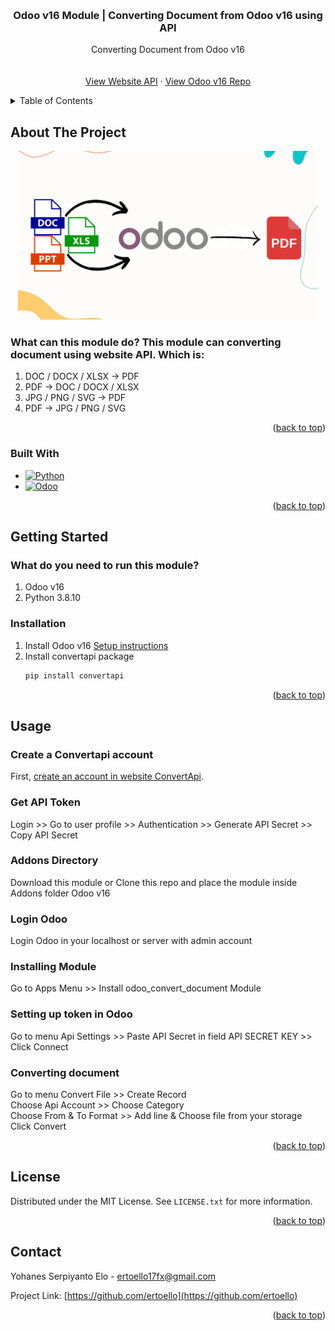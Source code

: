 <!-- Improved compatibility of back to top link: See: https://github.com/othneildrew/Best-README-Template/pull/73 -->
<a name="readme-top"></a>
<!--
*** Thanks for checking out the Best-README-Template. If you have a suggestion
*** that would make this better, please fork the repo and create a pull request
*** or simply open an issue with the tag "enhancement".
*** Don't forget to give the project a star!
*** Thanks again! Now go create something AMAZING! :D
-->



<!-- PROJECT SHIELDS -->
<!--
*** I'm using markdown "reference style" links for readability.
*** Reference links are enclosed in brackets [ ] instead of parentheses ( ).
*** See the bottom of this document for the declaration of the reference variables
*** for contributors-url, forks-url, etc. This is an optional, concise syntax you may use.
*** https://www.markdownguide.org/basic-syntax/#reference-style-links
-->

<!-- [![Contributors][contributors-shield]][contributors-url]
[![Forks][forks-shield]][forks-url]
[![Stargazers][stars-shield]][stars-url]
[![Issues][issues-shield]][issues-url]
[![MIT License][license-shield]][license-url]
[![LinkedIn][linkedin-shield]][linkedin-url] -->



<!-- PROJECT LOGO -->
<br />
<div align="center">
<!--   <a href="https://github.com/ertoello">
    <img src="odoo_convert_document/static/description/icon.png" alt="Logo" width="100" height="100">
  </a> -->

<h3 align="center">Odoo v16 Module | Converting Document from Odoo v16 using API</h3>

  <p align="center">
    Converting Document from Odoo v16
    <br />
    <!-- <a href="/blob/main/odoo_cloud_mega/static/description/document/odoo_cloud_mega.pdf"><strong>Explore the docs »</strong></a> -->
    <br />
    <br />
    <a href="https://www.convertapi.com/api">View Website API</a>
    ·
    <a href="https://github.com/odoo/odoo/tree/16.0">View Odoo v16 Repo</a>
    <!-- · -->
    <!-- <a href="https://github.com/github_username/repo_name/issues">Request Feature</a> -->
  </p>
</div>



<!-- TABLE OF CONTENTS -->
<details>
  <summary>Table of Contents</summary>
  <ol>
    <li>
      <a href="#about-the-project">About The Project</a>
      <ul>
        <li><a href="#built-with">Built With</a></li>
      </ul>
    </li>
    <li>
      <a href="#getting-started">Getting Started</a>
      <ul>
        <!-- <li><a href="#prerequisites">Prerequisites</a></li> -->
        <li><a href="#installation">Installation</a></li>
      </ul>
    </li>
    <li><a href="#usage">Usage</a></li>
    <!-- <li><a href="#roadmap">Roadmap</a></li>
    <li><a href="#contributing">Contributing</a></li> -->
    <li><a href="#license">License</a></li>
    <li><a href="#contact">Contact</a></li>
    <!-- <li><a href="#acknowledgments">Acknowledgments</a></li> -->
  </ol>
</details>



<!-- ABOUT THE PROJECT -->
## About The Project

<div align="center">
    <img src="odoo_convert_document/static/description/banner.png" alt="Logo" width="480" height="270">
</div>

<div align="left">
    <h3>What can this module do? This module can converting document using website API. Which is:
    </h3>
    <ol>
        <li>DOC / DOCX / XLSX -> PDF</li>
        <li>PDF -> DOC / DOCX / XLSX</li>
        <li>JPG / PNG / SVG -> PDF</li>
        <li>PDF -> JPG / PNG / SVG</li>
    </ol>
</div>

<p align="right">(<a href="#readme-top">back to top</a>)</p>



### Built With

<!-- * [![Next][Next.js]][Next-url]
* [![React][React.js]][React-url]
* [![Vue][Vue.js]][Vue-url]
* [![Angular][Angular.io]][Angular-url]
* [![Svelte][Svelte.dev]][Svelte-url]
* [![Laravel][Laravel.com]][Laravel-url]
* [![Bootstrap][Bootstrap.com]][Bootstrap-url]
* [![JQuery][JQuery.com]][JQuery-url] -->
* [![Python][Python]][Python-url]
* [![Odoo][Odoo]][Odoo-url]
<!-- * [![Mega][Mega]][Mega-url] -->

<p align="right">(<a href="#readme-top">back to top</a>)</p>



<!-- GETTING STARTED -->
## Getting Started

<div align="left">
    <h3>What do you need to run this module?
    </h3>
    <ol>
        <li>Odoo v16</li>
        <li>Python 3.8.10</li>
    </ol>
</div>


<!-- ### Prerequisites

This is an example of how to list things you need to use the software and how to install them.
* npm
  ```sh
  npm install npm@latest -g
  ``` -->

### Installation

<!-- 1. <h3><strong>Install mega.py package</strong></h3>
    Run the following command, or run setup from the latest github source.<br/>
    ```sh
    pip install mega.py
    ```

2. <h3><strong>Install humanize package</strong></h3>
    ```sh
    pip install humanize
    ``` -->


1. Install Odoo v16 [Setup instructions](https://www.odoo.com/documentation/16.0/administration/install/install.html)
2. Install convertapi package
   ```sh
   pip install convertapi
   ```
<!-- 3. Install humanize package
   ```sh
   pip install humanize
   ``` -->
<!-- 4. Enter your API in `config.js`
   ```js
   const API_KEY = 'ENTER YOUR API';
   ``` -->

<p align="right">(<a href="#readme-top">back to top</a>)</p>



<!-- USAGE EXAMPLES -->
## Usage

<div align="left">
    <h3>Create a Convertapi account</h3>
    First, <a href="www.convertapi.com">create an account in website ConvertApi</a>.
</div>
<div align="left">
    <h3>Get API Token</h3>
    Login >> Go to user profile >> Authentication >> Generate API Secret >> Copy API Secret
</div>
<div align="left">
    <h3>Addons Directory</h3>
    Download this module or Clone this repo and place the module inside Addons folder Odoo v16
</div>
<div align="left">
    <h3>Login Odoo</h3>
    Login Odoo in your localhost or server with admin account
</div>
<div align="left">
    <h3>Installing Module</h3>
    Go to Apps Menu >> Install odoo_convert_document Module
</div>
<div align="left">
    <h3>Setting up token in Odoo</h3>
    Go to menu Api Settings >> Paste API Secret in field API SECRET KEY >> Click Connect
</div>
<div align="left">
    <h3>Converting document</h3>
    Go to menu Convert File >> Create Record<br/>
    Choose Api Account >> Choose Category<br/>
    Choose From &amp; To Format >> Add line &amp; Choose file from your storage<br/>
    Click Convert
</div>


<!-- _For more examples, please refer to the [Documentation](https://example.com)_ -->

<p align="right">(<a href="#readme-top">back to top</a>)</p>



<!-- ROADMAP -->
<!-- ## Roadmap

- [ ] Feature 1
- [ ] Feature 2
- [ ] Feature 3
    - [ ] Nested Feature

See the [open issues](https://github.com/github_username/repo_name/issues) for a full list of proposed features (and known issues).

<p align="right">(<a href="#readme-top">back to top</a>)</p> -->



<!-- CONTRIBUTING -->
<!-- ## Contributing

Contributions are what make the open source community such an amazing place to learn, inspire, and create. Any contributions you make are **greatly appreciated**.

If you have a suggestion that would make this better, please fork the repo and create a pull request. You can also simply open an issue with the tag "enhancement".
Don't forget to give the project a star! Thanks again!

1. Fork the Project
2. Create your Feature Branch (`git checkout -b feature/AmazingFeature`)
3. Commit your Changes (`git commit -m 'Add some AmazingFeature'`)
4. Push to the Branch (`git push origin feature/AmazingFeature`)
5. Open a Pull Request

<p align="right">(<a href="#readme-top">back to top</a>)</p> -->



<!-- LICENSE -->
## License

Distributed under the MIT License. See `LICENSE.txt` for more information.

<p align="right">(<a href="#readme-top">back to top</a>)</p>



<!-- CONTACT -->
## Contact

Yohanes Serpiyanto Elo - ertoello17fx@gmail.com
<!-- Dewa Firmansyah - [@twitter_handle](https://twitter.com/twitter_handle) - email@email_client.com -->

Project Link: [https://github.com/ertoello](https://github.com/ertoello)

<p align="right">(<a href="#readme-top">back to top</a>)</p>



<!-- ACKNOWLEDGMENTS -->
<!-- ## Acknowledgments

* []()
* []()
* []()

<p align="right">(<a href="#readme-top">back to top</a>)</p> -->



<!-- MARKDOWN LINKS & IMAGES -->
<!-- https://www.markdownguide.org/basic-syntax/#reference-style-links -->
[contributors-shield]: https://img.shields.io/github/contributors/github_username/repo_name.svg?style=for-the-badge
[contributors-url]: https://github.com/github_username/repo_name/graphs/contributors
[forks-shield]: https://img.shields.io/github/forks/github_username/repo_name.svg?style=for-the-badge
[forks-url]: https://github.com/github_username/repo_name/network/members
[stars-shield]: https://img.shields.io/github/stars/github_username/repo_name.svg?style=for-the-badge
[stars-url]: https://github.com/github_username/repo_name/stargazers
[issues-shield]: https://img.shields.io/github/issues/github_username/repo_name.svg?style=for-the-badge
[issues-url]: https://github.com/github_username/repo_name/issues
[license-shield]: https://img.shields.io/github/license/github_username/repo_name.svg?style=for-the-badge
[license-url]: https://github.com/github_username/repo_name/blob/master/LICENSE.txt
[linkedin-shield]: https://img.shields.io/badge/-LinkedIn-black.svg?style=for-the-badge&logo=linkedin&colorB=555
[linkedin-url]: https://linkedin.com/in/linkedin_username
[product-screenshot]: images/screenshot.png
[Next.js]: https://img.shields.io/badge/next.js-000000?style=for-the-badge&logo=nextdotjs&logoColor=white
[Next-url]: https://nextjs.org/
[React.js]: https://img.shields.io/badge/React-20232A?style=for-the-badge&logo=react&logoColor=61DAFB
[React-url]: https://reactjs.org/
[Vue.js]: https://img.shields.io/badge/Vue.js-35495E?style=for-the-badge&logo=vuedotjs&logoColor=4FC08D
[Vue-url]: https://vuejs.org/
[Angular.io]: https://img.shields.io/badge/Angular-DD0031?style=for-the-badge&logo=angular&logoColor=white
[Angular-url]: https://angular.io/
[Svelte.dev]: https://img.shields.io/badge/Svelte-4A4A55?style=for-the-badge&logo=svelte&logoColor=FF3E00
[Svelte-url]: https://svelte.dev/
[Laravel.com]: https://img.shields.io/badge/Laravel-FF2D20?style=for-the-badge&logo=laravel&logoColor=white
[Laravel-url]: https://laravel.com
[Bootstrap.com]: https://img.shields.io/badge/Bootstrap-563D7C?style=for-the-badge&logo=bootstrap&logoColor=white
[Bootstrap-url]: https://getbootstrap.com
[JQuery.com]: https://img.shields.io/badge/jQuery-0769AD?style=for-the-badge&logo=jquery&logoColor=white
[JQuery-url]: https://jquery.com 
[Python]: https://img.shields.io/badge/Python-3.8.10-3776AB.svg?style=for-the-badge&logo=python&logoColor=white
[Python-url]: https://www.python.org
[Odoo]: https://img.shields.io/badge/Odoo-16.0-714B67.svg?style=for-the-badge&logo=odoo&logoColor=#714b67
[Odoo-url]: https://www.odoo.com
[Mega]: https://img.shields.io/badge/build-api-salmon?style=for-the-badge&logo=mega&logoColor=%23D9272E&label=mega
[Mega-url]: https://github.com/odwyersoftware/mega.py
